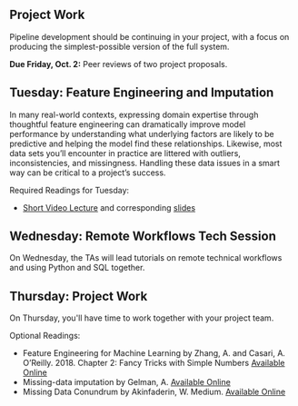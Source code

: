 ## Project Work
Pipeline development should be continuing in your project, with a focus on producing the
simplest-possible version of the full system.

**Due Friday, Oct. 2:** Peer reviews of two project proposals.

## Tuesday: Feature Engineering and Imputation
In many real-world contexts, expressing domain expertise through thoughtful feature engineering can dramatically improve model performance by understanding what underlying factors are likely to be predictive and helping the model find these relationships. Likewise,
most data sets you’ll encounter in practice are littered with outliers, inconsistencies, and missingness. Handling these data issues in a smart way can be critical to a project’s success.

Required Readings for Tuesday:
- [Short Video Lecture](https://www.youtube.com/watch?v=kluqz_1GN5c) and corresponding [slides](https://github.com/dssg/mlforpublicpolicylab/blob/master/05%20-%20Features/features-and-imputation.pptx?raw=true)


## Wednesday: Remote Workflows Tech Session
On Wednesday, the TAs will lead tutorials on remote technical workflows and using Python and SQL together.

## Thursday: Project Work
On Thursday, you'll have time to work together with your project team.

Optional Readings:
- Feature Engineering for Machine Learning by Zhang, A. and Casari, A. O’Reilly. 2018. Chapter 2: Fancy Tricks with Simple Numbers [Available Online](https://learning.oreilly.com/library/view/feature-engineering-for/9781491953235/)
- Missing-data imputation by Gelman, A. [Available Online](http://www.stat.columbia.edu/~gelman/arm/missing.pdf)
- Missing Data Conundrum by Akinfaderin, W. Medium. [Available Online](https://medium.com/ibm-data-science-experience/missing-data-conundrum-exploration-and-imputation-techniques-9f40abe0fd87)

